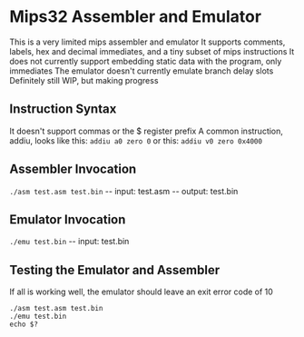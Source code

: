 # Mips32 Assembler and Emulator
This is a very limited mips assembler and emulator
It supports comments, labels, hex and decimal immediates, and a tiny subset of mips instructions
It does not currently support embedding static data with the program, only immediates
The emulator doesn't currently emulate branch delay slots
Definitely still WIP, but making progress

## Instruction Syntax
It doesn't support commas or the $ register prefix
A common instruction, addiu, looks like this:
```addiu a0 zero 0```
or this:
```addiu v0 zero 0x4000```

## Assembler Invocation
```./asm test.asm test.bin```
-- input: test.asm
-- output: test.bin

## Emulator Invocation
```./emu test.bin```
-- input: test.bin

## Testing the Emulator and Assembler
If all is working well, the emulator should leave an exit error code of 10
```
./asm test.asm test.bin
./emu test.bin
echo $?
```
